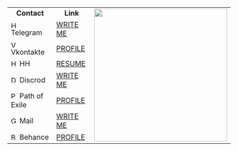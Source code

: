 <table>
    <tr>
        <td align='center'><strong>Contact</strong></td>
        <td align='center'><strong>Link</strong></td>
        <td rowspan="8"><a href='https://www.youtube.com/watch?v=dQw4w9WgXcQ'><img style="height: 300px;" src="https://i.pinimg.com/originals/74/6c/01/746c019ae4dd1ef4f25c7d777bce09c0.gif" /></a></td>
    </tr>
    <tr>
<td><img src="https://web.telegram.org/favicon.ico" alt="HH_LOGO" width="15"> Telegram</td>
<td><a href="https://t.me/SheerGeyser">WRITE ME</a></td>
</tr>
    <tr>
<td><img src="https://vk.com/images/icons/favicons/fav_logo.ico" alt="VK_LOGO" width="15"> Vkontakte</td>
<td><a href="https://vk.com/html_css">PROFILE</a></td>
</tr>
<tr>
<td><img src="https://i.hh.ru/favicons/70x70.png" alt="HH_LOGO" width="15"> HH</td>
<td><a href="https://ekaterinburg.hh.ru/resume/671768dcff0781f85a0039ed1f424e6b614e67">RESUME</a></td>
</tr>
    <tr>
<td><img src="https://discord.com/assets/07dca80a102d4149e9736d4b162cff6f.ico" alt="DS_LOGO" width="15"> Discrod</td>
<td><a href="https://discord.com/channels/@me/325932185003491330">WRITE ME</a></td>
</tr>
    <tr>
<td><img src="https://web.poecdn.com/image/favicon/ogimage.png?v=1" alt="POE_LOGO" width="15"> Path of Exile</td>
<td><a href="https://ru.pathofexile.com/account/view-profile/hesher666">PROFILE</a></td>
</tr>
    <tr>
<td><img src="https://ssl.gstatic.com/ui/v1/icons/mail/rfr/gmail.ico" alt="GM_LOGO" width="15"> Mail</td>
<td><a href="mailto:sergey200075@gmail.com">WRITE ME</a></td>
</tr>
    <tr>
<td><img src="https://a5.behance.net/f8ead1f019a7ca4e831aab364fe0a9b2e3c510f9/img/site/favicon.ico?cb=264615658" alt="BH_LOGO" width="15"> Behance</td>
<td><a href="https://www.behance.net/sergey2000d9bf">PROFILE</a></td>
</tr>
</table>


